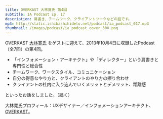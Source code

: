 ```yaml
---
title: OVERKAST 大林寛氏 第4回
subtitle: IA Podcast Ep. 17
description: 肩書き、チームワーク、クライアントワークなどの話です。
mp3: http://static.ishibashihideto.net/podcast/ia_podcast_017.mp3
thumbnail: /images/podcast/ia_podcast_cover_300.png
---
```


OVERKAST [大林寛氏](http://overkast.jp/about/) をゲストに迎えて、2013年10月4日に収録したPodcast（全7回）の第4回。

- 「インフォメーション・アーキテクト」や「ディレクター」という肩書きと専門性と総合性
- チームワーク、ワークスタイル、コミュニケーション
- 自分の得意なやり方と、クライアントのやり方の擦り合わせ
- クライアントの社内に入り込んでいくメリットとデメリット、距離感

といったお話をしました。（続く）

大林寛氏プロフィール：UXデザイナー／インフォメーションアーキテクト、[OVERKAST](http://overkast.jp/)。
